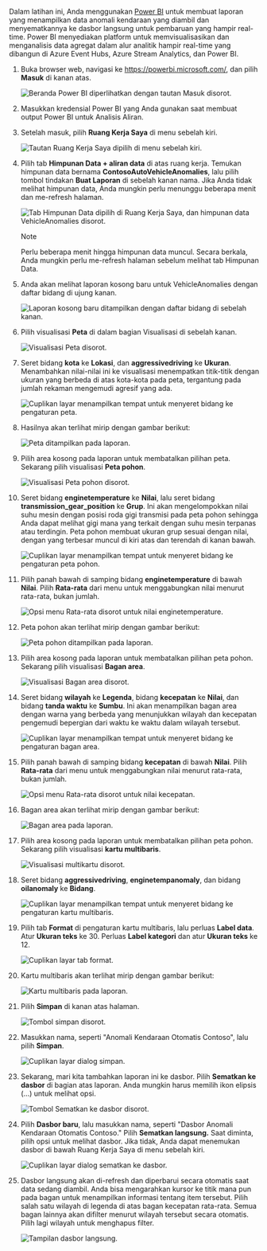 Dalam latihan ini, Anda menggunakan [Power BI](https://docs.microsoft.com/power-bi/fundamentals/power-bi-overview) untuk membuat laporan yang menampilkan data anomali kendaraan yang diambil dan menyematkannya ke dasbor langsung untuk pembaruan yang hampir real-time. Power BI menyediakan platform untuk memvisualisasikan dan menganalisis data agregat dalam alur analitik hampir real-time yang dibangun di Azure Event Hubs, Azure Stream Analytics, dan Power BI.

1. Buka browser web, navigasi ke <https://powerbi.microsoft.com/>, dan pilih **Masuk** di kanan atas.

    ![Beranda Power BI diperlihatkan dengan tautan Masuk disorot.](../media/power-bi-sign-in-2.png "Beranda Power BI")

2. Masukkan kredensial Power BI yang Anda gunakan saat membuat output Power BI untuk Analisis Aliran.

3. Setelah masuk, pilih **Ruang Kerja Saya** di menu sebelah kiri.

    ![Tautan Ruang Kerja Saya dipilih di menu sebelah kiri.](../media/power-bi-my-workspace-link.png "Ruang Kerja Saya")

4. Pilih tab **Himpunan Data + aliran data** di atas ruang kerja. Temukan himpunan data bernama **ContosoAutoVehicleAnomalies**, lalu pilih tombol tindakan **Buat Laporan** di sebelah kanan nama. Jika Anda tidak melihat himpunan data, Anda mungkin perlu menunggu beberapa menit dan me-refresh halaman.

    ![Tab Himpunan Data dipilih di Ruang Kerja Saya, dan himpunan data VehicleAnomalies disorot.](../media/power-bi-my-workspace.png "Himpunan Data")

    > [!Note]
    > Perlu beberapa menit hingga himpunan data muncul. Secara berkala, Anda mungkin perlu me-refresh halaman sebelum melihat tab Himpunan Data.

5. Anda akan melihat laporan kosong baru untuk VehicleAnomalies dengan daftar bidang di ujung kanan.

    ![Laporan kosong baru ditampilkan dengan daftar bidang di sebelah kanan.](../media/power-bi-blank-report.png "Laporan kosong")

6. Pilih visualisasi **Peta** di dalam bagian Visualisasi di sebelah kanan.

    ![Visualisasi Peta disorot.](../media/power-bi-map-visualizations.png "Visualisasi")

7. Seret bidang **kota** ke **Lokasi**, dan **aggressivedriving** ke **Ukuran**. Menambahkan nilai-nilai ini ke visualisasi menempatkan titik-titik dengan ukuran yang berbeda di atas kota-kota pada peta, tergantung pada jumlah rekaman mengemudi agresif yang ada.

    ![Cuplikan layar menampilkan tempat untuk menyeret bidang ke pengaturan peta.](../media/power-bi-map-fields.png "Pengaturan peta")

8. Hasilnya akan terlihat mirip dengan gambar berikut:

    ![Peta ditampilkan pada laporan.](../media/power-bi-map-2.png "Peta")

9. Pilih area kosong pada laporan untuk membatalkan pilihan peta. Sekarang pilih visualisasi **Peta pohon**.

    ![Visualisasi Peta pohon disorot.](../media/power-bi-treemap-visualizations.png "Visualisasi")

10. Seret bidang **enginetemperature** ke **Nilai**, lalu seret bidang **transmission_gear_position** ke **Grup**. Ini akan mengelompokkan nilai suhu mesin dengan posisi roda gigi transmisi pada peta pohon sehingga Anda dapat melihat gigi mana yang terkait dengan suhu mesin terpanas atau terdingin. Peta pohon membuat ukuran grup sesuai dengan nilai, dengan yang terbesar muncul di kiri atas dan terendah di kanan bawah.

    ![Cuplikan layar menampilkan tempat untuk menyeret bidang ke pengaturan peta pohon.](../media/power-bi-treemap-fields.png "Pengaturan peta pohon")

11. Pilih panah bawah di samping bidang **enginetemperature** di bawah **Nilai**. Pilih **Rata-rata** dari menu untuk menggabungkan nilai menurut rata-rata, bukan jumlah.

    ![Opsi menu Rata-rata disorot untuk nilai enginetemperature.](../media/power-bi-treemap-average.png "Suhu mesin rata-rata")

12. Peta pohon akan terlihat mirip dengan gambar berikut:

    ![Peta pohon ditampilkan pada laporan.](../media/power-bi-treemap.png "Peta pohon")

13. Pilih area kosong pada laporan untuk membatalkan pilihan peta pohon. Sekarang pilih visualisasi **Bagan area**.

    ![Visualisasi Bagan area disorot.](../media/power-bi-areachart-visualizations.png "Visualisasi bagan area")

14. Seret bidang **wilayah** ke **Legenda**, bidang **kecepatan** ke **Nilai**, dan bidang **tanda waktu** ke **Sumbu**. Ini akan menampilkan bagan area dengan warna yang berbeda yang menunjukkan wilayah dan kecepatan pengemudi bepergian dari waktu ke waktu dalam wilayah tersebut.

    ![Cuplikan layar menampilkan tempat untuk menyeret bidang ke pengaturan bagan area.](../media/power-bi-areachart-fields.png "Pengaturan bagan area")

15. Pilih panah bawah di samping bidang **kecepatan** di bawah **Nilai**. Pilih **Rata-rata** dari menu untuk menggabungkan nilai menurut rata-rata, bukan jumlah.

    ![Opsi menu Rata-rata disorot untuk nilai kecepatan.](../media/power-bi-areachart-average.png "Kecepatan rata-rata")

16. Bagan area akan terlihat mirip dengan gambar berikut:

    ![Bagan area pada laporan.](../media/power-bi-areachart.png "Bagan area")

17. Pilih area kosong pada laporan untuk membatalkan pilihan peta pohon. Sekarang pilih visualisasi **kartu multibaris**.

    ![Visualisasi multikartu disorot.](../media/power-bi-card-visualizations.png "Visualisasi kartu multibaris")

18. Seret bidang **aggressivedriving**, **enginetempanomaly**, dan bidang **oilanomaly** ke **Bidang**.

    ![Cuplikan layar menampilkan tempat untuk menyeret bidang ke pengaturan kartu multibaris.](../media/power-bi-card-fields.png "Pengaturan kartu multibaris")

19. Pilih tab **Format** di pengaturan kartu multibaris, lalu perluas **Label data**. Atur **Ukuran teks** ke 30. Perluas **Label kategori** dan atur **Ukuran teks** ke 12.

    ![Cuplikan layar tab format.](../media/power-bi-card-format.png "Format kartu multibaris")

20. Kartu multibaris akan terlihat mirip dengan gambar berikut:

    ![Kartu multibaris pada laporan.](../media/power-bi-card.png "Kartu multibaris")

21. Pilih **Simpan** di kanan atas halaman.

    ![Tombol simpan disorot.](../media/power-bi-save.png "Simpan")

22. Masukkan nama, seperti "Anomali Kendaraan Otomatis Contoso", lalu pilih **Simpan**.

    ![Cuplikan layar dialog simpan.](../media/power-bi-save-dialog.png "Dialog Simpan")

23. Sekarang, mari kita tambahkan laporan ini ke dasbor. Pilih **Sematkan ke dasbor** di bagian atas laporan. Anda mungkin harus memilih ikon elipsis (...) untuk melihat opsi.

    ![Tombol Sematkan ke dasbor disorot.](../media/power-bi-live.png "Sematkan ke dasbor")

24. Pilih **Dasbor baru**, lalu masukkan nama, seperti "Dasbor Anomali Kendaraan Otomatis Contoso." Pilih **Sematkan langsung.** Saat diminta, pilih opsi untuk melihat dasbor. Jika tidak, Anda dapat menemukan dasbor di bawah Ruang Kerja Saya di menu sebelah kiri.

    ![Cuplikan layar dialog sematkan ke dasbor.](../media/power-bi-live-dialog.png "Dialog Sematkan ke dasbor")

25. Dasbor langsung akan di-refresh dan diperbarui secara otomatis saat data sedang diambil. Anda bisa mengarahkan kursor ke titik mana pun pada bagan untuk menampilkan informasi tentang item tersebut. Pilih salah satu wilayah di legenda di atas bagan kecepatan rata-rata. Semua bagan lainnya akan difilter menurut wilayah tersebut secara otomatis. Pilih lagi wilayah untuk menghapus filter.

    ![Tampilan dasbor langsung.](../media/power-bi-dashboard.png "Dasbor")
